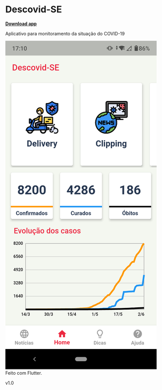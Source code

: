 # Descovid-SE     
[**Download app**](https://github.com/ladocufs/Descovid-SE/raw/master/descovidse_v1.0.apk)

Aplicativo para monitoramento da situação do COVID-19


![alt text](https://github.com/ladocufs/Descovid-SE/blob/master/prints/home.png)
Feito com Flutter.

v1.0
